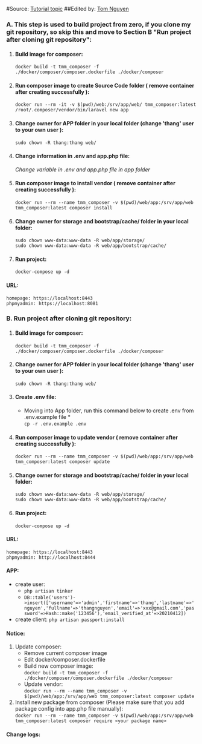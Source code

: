 #Source: [Tutorial topic](https://kipalog.com/posts/Cai-dat-moi-truong-Docker-cho-Laravel-2019)
##Edited by: [Tom Nguyen](https://www.linkedin.com/in/thang-n-b978ba170/)

### A. This step is used to build project from zero, if you clone my git repository, so skip this and move to Section B "Run project after cloning git repository":

1. #### Build image for composer:
    `docker build -t tmm_composer -f ./docker/composer/composer.dockerfile ./docker/composer`

2. #### Run composer image to create Source Code folder ( remove container after creating successfully ):
    `docker run --rm -it -v $(pwd)/web:/srv/app/web/ tmm_composer:latest /root/.composer/vendor/bin/laravel new app`

3. #### Change owner for APP folder in your local folder (change 'thang' user to your own user ):
    `sudo chown -R thang:thang web/`

4. #### Change information in .env and app.php file:
    *Change variable in .env and app.php file in app folder*

5. #### Run composer image to install vendor ( remove container after creating successfully ):
    `docker run --rm --name tmm_composer -v $(pwd)/web/app:/srv/app/web tmm_composer:latest composer install`

6. #### Change owner for storage and bootstrap/cache/ folder in your local folder:
    `sudo chown www-data:www-data -R web/app/storage/`<br/>
    `sudo chown www-data:www-data -R web/app/bootstrap/cache/`

7. #### Run project:
    `docker-compose up -d`

#### URL:
    homepage: https://localhost:8443
    phpmyadmin: https://localhost:8081
### B. Run project after cloning git repository:

1. #### Build image for composer:
   `docker build -t tmm_composer -f ./docker/composer/composer.dockerfile ./docker/composer`

2. #### Change owner for APP folder in your local folder (change 'thang' user to your own user ):
   `sudo chown -R thang:thang web/`

3. #### Create .env file:
   * Moving into App folder, run this command below to create .env from .env.example file *<br/>
      `cp -r .env.example .env`

4. #### Run composer image to update vendor ( remove container after creating successfully ):
   `docker run --rm --name tmm_composer -v $(pwd)/web/app:/srv/app/web tmm_composer:latest composer update`

5. #### Change owner for storage and bootstrap/cache/ folder in your local folder:
   `sudo chown www-data:www-data -R web/app/storage/`<br/>
   `sudo chown www-data:www-data -R web/app/bootstrap/cache/`

6. #### Run project:
   `docker-compose up -d`

#### URL:
    homepage: https://localhost:8443
    phpmyadmin: http://localhost:8444

#### APP:
   * create user:<br/>
      * `php artisan tinker`<br/>
      * `DB::table('users')->insert(['username'=>'admin','firstname'=>'thang','lastname'=>'nguyen','fullname'=>'thangnguyen','email'=>'xxx@gmail.com','password'=>Hash::make('123456'),'email_verified_at'=>20210412])`<br/>
   * create client: `php artisan passport:install`

#### Notice:
1. Update composer: 
    * Remove current composer image
    * Edit docker/composer.dockerfile
    * Build new composer image:<br/>
      `docker build -t tmm_composer -f ./docker/composer/composer.dockerfile ./docker/composer`
    * Update vendor:<br/>
      `docker run --rm --name tmm_composer -v $(pwd)/web/app:/srv/app/web tmm_composer:latest composer update`
2. Install new package from composer (Please make sure that you add package config into app.php file manually):<br/>
   `docker run --rm --name tmm_composer -v $(pwd)/web/app:/srv/app/web tmm_composer:latest composer require <your package name>`

#### Change logs: